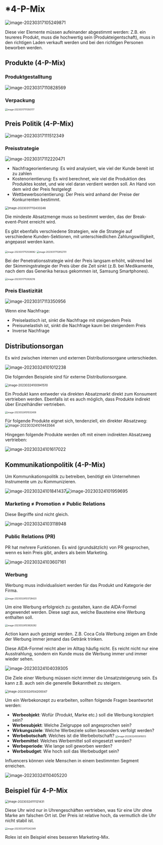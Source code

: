 # *4-P-Mix

![image-20230317105249871](res/4-P-Mix/image-20230317105249871.png)

Diese vier Elemente müssen aufeinander abgestimmt werden: Z.B. ein teureres Produkt, muss die hochwertig sein (Produkteigentschaft), muss in den richtigen Laden verkauft werden und bei den richtigen Personen beworben werden.

## Produkte  (4-P-Mix)

### Produktgestalltung

![image-20230317110828569](res/4-P-Mix/image-20230317110828569.png)

### Verpackung

<img src="res/4-P-Mix/image-20230317111350177.png" alt="image-20230317111350177" style="zoom: 50%;" />

## Preis Politik  (4-P-Mix)

![image-20230317111512349](res/4-P-Mix/image-20230317111512349.png)

### Preisstrategie

![image-20230317112220471](res/4-P-Mix/image-20230317112220471.png)

* Nachfrageorientierung: Es wird analysiert, wie viel der Kunde bereit ist zu zahlen
* Kostenorientierung: Es wird berechnet, wie viel die Produktion des Produktes kostet, und wie viel daran verdient werden soll. An Hand von dem wird der Preis festgelegt
* Wettbewerbsorientierung: Der Preis wird anhand der Preise der Konkurrenten bestimmt.

<img src="res/4-P-Mix/image-20230317112433246.png" alt="image-20230317112433246" style="zoom:67%;" />

Die mindeste Absatzmenge muss so bestimmt werden, das der Break-event-Point erreicht wird.

Es gibt ebenfalls verschiedene Strategien, wie die Strategie auf verschiedene Kunden-Sektionen, mit unterschiedlichen Zahlungswilligkeit, angepasst werden kann.

<img src="res/4-P-Mix/image-20230317112538062.png" alt="image-20230317112538062" style="zoom:50%;" />

<img src="res/4-P-Mix/image-20230317112852701.png" alt="image-20230317112852701" style="zoom:50%;" />

Bei der Penetrationsstrategie wird der Preis langsam erhöht, während bei der Skimmingstrategie der Preis über die Zeit sinkt (z.B. bei Medikamente, nach dem das Generika heraus gekommen ist, Samsung Smartphones).

<img src="res/4-P-Mix/image-20230317112828216.png" alt="image-20230317112828216" style="zoom: 50%;" />

### Preis Elastizität

![image-20230317113350956](res/4-P-Mix/image-20230317113350956.png)

Wenn eine Nachfrage:

* Preiselastisch ist, sinkt die Nachfrage mit steigendem Preis
* Preisunelastish ist,  sinkt die Nachfrage kaum bei steigendem Preis
* Inverse Nachfrage

## Distributionsorgan

Es wird zwischen internen und externen Distributionsorgane unterschieden.

![image-20230324101012238](res/4-P-Mix/image-20230324101012238.png)

Die folgenden Beispiele sind für externe Distributionsorgane.

<img src="res/4-P-Mix/image-20230324100941510.png" alt="image-20230324100941510" style="zoom:70%;" />

Ein Produkt kann entweder via direkten Absatzmarkt direkt zum Konsument vertrieben werden. Ebenfalls ist es auch möglich, dass Produkte indirekt über Einzelhändler vertrieben.

<img src="res/4-P-Mix/image-20230324101032408.png" alt="image-20230324101032408" style="zoom: 50%;" />

Für folgende Produkte eignet sich, tendenziell, ein direkter Absatzweg:
<img src="res/4-P-Mix/image-20230324101443564.png" alt="image-20230324101443564" style="zoom:80%;" />

Hingegen folgende Produkte werden oft mit einem indirekten Absatzweg vertrieben:

![image-20230324101617022](res/4-P-Mix/image-20230324101617022.png)

## Kommunikationpolitik  (4-P-Mix)

Um Kommunikationspolitik zu betreiben, benötigt ein Unternehmen Instrumente um zu Kommunizieren.

![image-20230324101841437](res/4-P-Mix/image-20230324101841437.png)![image-20230324101959695](res/4-P-Mix/image-20230324101959695.png)

### Marketing ≠ Promotion ≠ Public Relations

Diese Begriffe sind nicht gleich.

![image-20230324103118948](res/4-P-Mix/image-20230324103118948.png)

### Public Relations (PR)

PR hat mehrere Funktionen. Es wird (grundsätzlich) von PR gesprochen, wenn es kein Preis gibt, anders als beim Marketing.

![image-20230324103607161](res/4-P-Mix/image-20230324103607161.png)

### Werbung

Werbung muss individualisiert werden für das Produkt und Kategorie der Firma.

<img src="res/4-P-Mix/image-20230324103726420.png" alt="image-20230324103726420" style="zoom:50%;" />

Um eine Werbung erfolgreich zu gestalten, kann die AIDA-Formel angewendet werden. Diese sagt aus, welche Bausteine eine Werbung enthalten soll. 

<img src="res/4-P-Mix/image-20230324103828282.png" alt="image-20230324103828282" style="zoom:50%;" />

Action kann auch gezeigt werden. Z.B. Coca Cola Werbung zeigen am Ende der Werbung immer jemand das Getränk trinken.

Diese AIDA-Formel reicht aber im Alltag häufig nicht. Es reicht nicht nur eine Ausstrahlung, sondern ein Kunde muss die Werbung immer und immer wieder sehen.

![image-20230324104039305](res/4-P-Mix/image-20230324104039305.png)

Die Ziele einer Werbung müssen nicht immer die Umsatzsteigerung sein. Es kann z.B. auch sein die generelle Bekanntheit zu steigern.

<img src="res/4-P-Mix/image-20230324104200047.png" alt="image-20230324104200047" style="zoom:67%;" />

Um ein Werbekonzept zu erarbeiten, sollten folgende Fragen beantwortet werden:

* **Werbeobjekt**: Wofür (Produkt, Marke etc.) soll die Werbung konzipiert sein?
* **Werbesubjekt**: Welche Zielgruppe soll angesprochen sein?
* **Wirkungsziele**: Welche Werbeziele sollen besonders verfolgt werden?
* **Werbebotschaft**: Welches ist die Werbebotschaft?
  <img src="res/4-P-Mix/image-20230324105919313.png" alt="image-20230324105919313" style="zoom: 50%;" />
* **Werbemittel**: Welches Werbemittel soll eingesetzt werden?
* **Werbeperiode**: Wie lange soll geworben werden?
* **Werbebudget**: Wie hoch soll das Werbebudget sein?

Influencers können viele Menschen in einem bestimmten Segment erreichen.

![image-20230324110405220](res/4-P-Mix/image-20230324110405220.png)

## Beispiel für 4-P-Mix

<img src="res/4-P-Mix/image-20230324111121431.png" alt="image-20230324111121431" style="zoom:67%;" />

Diese Uhr wird nur in Uhrengeschäften vertrieben, was für eine Uhr ohne Marke am falschen Ort ist. Der Preis ist relative hoch, da vermutlich die Uhr nicht stabil ist. 

<img src="res/4-P-Mix/image-20230324111242349.png" alt="image-20230324111242349" style="zoom: 50%;" />

Rolex ist ein Beispiel eines besseren Marketing-Mix.